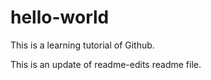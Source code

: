 # hello-world
This is a learning tutorial of Github.

This is an update of readme-edits readme file.
